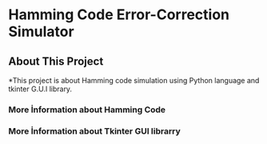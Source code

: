 # **Hamming Code Error-Correction Simulator** # 

## **About This Project**
*This project is about Hamming code simulation using Python language and tkinter G.U.I library.

### **More İnformation about Hamming Code**
### **More İnformation about Tkinter GUI librarry**
